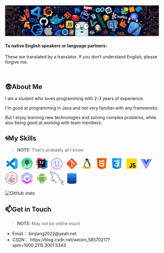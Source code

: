 ![header](./img/header.png)

#### To native English speakers or language partners:
These are translated by a translator. If you don’t understand English, please forgive me.<br>
<!--这些是翻译器翻译的，英文的看不懂还请原谅。-->

<br/>


##  😨About Me 
I am a student who loves programming with 2-3 years of experience. 
<!--我是一名热爱编程的学生，拥有2-3年的经验。-->
I'm good at programming in Java and not very familiar with any frameworks. 
<!--我擅长使用 Java进行编程，不怎么熟悉任何框架。-->
But I enjoy learning new technologies and solving complex problems, while also being good at working with team members.
<!--但是我喜欢学习新技术和解决复杂的问题，同时也善于与团队成员合作。-->


##  🌀My Skills 
> **NOTE:** That's probably all I know

<!--<p align="center">
以前的呀，标签
     <img src="https://img.shields.io/badge/html-5-brightgreen">
     <img src="https://img.shields.io/badge/css-3-yellowgreen">
     <img src="https://img.shields.io/badge/JavaScript-yes-red">
</p>-->

<p align="left">
<!-工具集合-->
<!--vsCode-->
<img src="./img/tool/vs-code.png" alt="vsCode" width="45" height="45" />
<!--androidStudio-->
<img src="./img/tool/android-studio.png" alt="androidStudio" width="45" height="45" />
<!--intellij-->
<img src="./img/tool/intellij.png" alt="intellij" width="45" height="45" />
<!--Unreal-->
<img src="./img/tool/Unreal.png" alt="Linux" width="45" height="45" />

<!--git-->
<img src="./img/tool/git.png" alt="git" width="45" height="45" />
<!--Linux-->
<img src="./img/tool/linux.png" alt="Linux" width="45" height="45" />



<!--所有语言了-->
<!--前端-->
<!--html css js vue-->
<img src="./img/q/html5.png" alt="html5" width="45" height="45" />
<img src="./img/q/css3.png" alt="css3" width="45" height="45" />
<img src="./img/q/js.png" alt="js" width="45" height="45" />
<img src="./img/q/vue-js.png" alt="vue-js" width="45" height="45" />


<!--后端-->
<!--java c++ android -->
<img src="./img/h/java6.png" alt="java" width="45" height="45" />
<img src="./img/h/c++.png" alt="C++" width="45" height="45" />
<img src="./img/h/android.png" alt="android" width="45" height="45" />

<!--数据库-->
<img src="./img/Database/mysql.png" alt="mysql" width="45" height="45" />
<img src="./img/Database/database.png" alt="database" width="45" height="45" />


<!--个人的星星-->
![GitHub stats](https://github-readme-stats.vercel.app/api?username=James-jb)



##  📫Get in Touch 
> **NOTE:** May not be online much
 
 <ul>
   <li>Email： binjiang2022@yeah.net</li>
   <li>CSDN： https://blog.csdn.net/weixin_58570217?spm=1000.2115.3001.5343</li>
 </ul>
 
